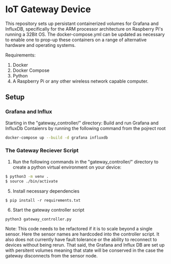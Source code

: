 # IoT Gateway Device

This repository sets up persistant containerized volumes for Grafana and InfluxDB, specifically for the ARM processor architecture on Raspberry Pi's running a 32Bit OS. The docker-compose.yml can be updated as necessary to enable one to prop-up these containers on a range of alternative hardware and operating systems.

Requirements:
1. Docker
2. Docker Compose
3. Python
4. A Raspberry Pi or any other wireless network capable computer. 

## Setup
### Grafana and Influx

Starting in the "gateway_controller/" directory: Build and run Grafana and InfluxDb Contaienrs by running the following command from the pojrect root

```bash
docker-compose up --build -d grafana influxdb
```
   
### The Gateway Reciever Script

1. Run the following commands in the "gateway_controller/" directory to create a python virtual environment on your device:

```bash
$ python3 -m venv .
$ source ./bin/activate   
```

5. Install necessary dependencies
```
$ pip install -r requirements.txt
```

6. Start the gateway controller script
```
python3 gateway_controller.py
```

Note: 
This code needs to be refactored if it is to scale beyond a single sensor. Here the sensor names are hardcoded into the controller script. 
It also does not currently have fault tolerance or the ability to reconnect to devices without being rerun. That said, the Grafana and Influx DB are set up with persitent volumes meaning that state will be conserved in the case the gateway disconnects from the sensor node. 



